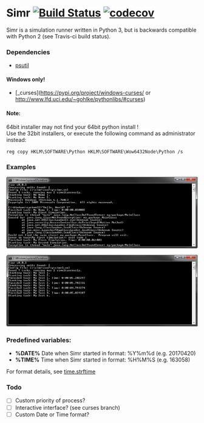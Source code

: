 # Simr [![Build Status](https://travis-ci.org/kompjoefriek/Simr.svg?branch=master)](https://travis-ci.org/kompjoefriek/Simr) [![codecov](https://codecov.io/gh/kompjoefriek/Simr/branch/master/graph/badge.svg)](https://codecov.io/gh/kompjoefriek/Simr)


Simr is a simulation runner written in Python 3, but is backwards compatible with Python 2 (see Travis-ci build status).

### Dependencies  
- [psutil](https://pypi.org/project/psutil/)

#### Windows only!  
- [\_curses](https://pypi.org/project/windows-curses/ or http://www.lfd.uci.edu/~gohlke/pythonlibs/#curses)

#### Note:  
64bit installer may not find your 64bit python install !  
Use the 32bit installers, or execute the following command as administrator instead:
```
reg copy HKLM\SOFTWARE\Python HKLM\SOFTWARE\Wow6432Node\Python /s
```

### Examples  
![example 1](github/Simr_1.png)

![example 2](github/Simr_2.png)

### Predefined variables:

- **%DATE%** Date when Simr started in format: %Y%m%d (e.g. 20170420)
- **%TIME%** Time when Simr started in format: %H%M%S (e.g. 163058)

For format details, see [time.strftime](https://docs.python.org/2/library/time.html#time.strftime)

### Todo  
- [ ] Custom priority of process?
- [ ] Interactive interface? (see curses branch)
- [ ] Custom Date or Time format?
